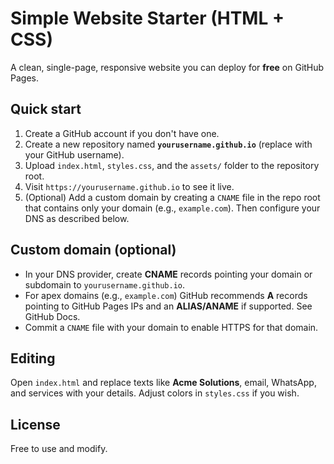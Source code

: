 # Simple Website Starter (HTML + CSS)

A clean, single-page, responsive website you can deploy for **free** on GitHub Pages.

## Quick start
1. Create a GitHub account if you don't have one.
2. Create a new repository named **`yourusername.github.io`** (replace with your GitHub username).
3. Upload `index.html`, `styles.css`, and the `assets/` folder to the repository root.
4. Visit `https://yourusername.github.io` to see it live.
5. (Optional) Add a custom domain by creating a `CNAME` file in the repo root that contains only your domain (e.g., `example.com`). Then configure your DNS as described below.

## Custom domain (optional)
- In your DNS provider, create **CNAME** records pointing your domain or subdomain to `yourusername.github.io`.
- For apex domains (e.g., `example.com`) GitHub recommends **A** records pointing to GitHub Pages IPs and an **ALIAS/ANAME** if supported. See GitHub Docs.
- Commit a `CNAME` file with your domain to enable HTTPS for that domain.

## Editing
Open `index.html` and replace texts like **Acme Solutions**, email, WhatsApp, and services with your details. Adjust colors in `styles.css` if you wish.

## License
Free to use and modify.
